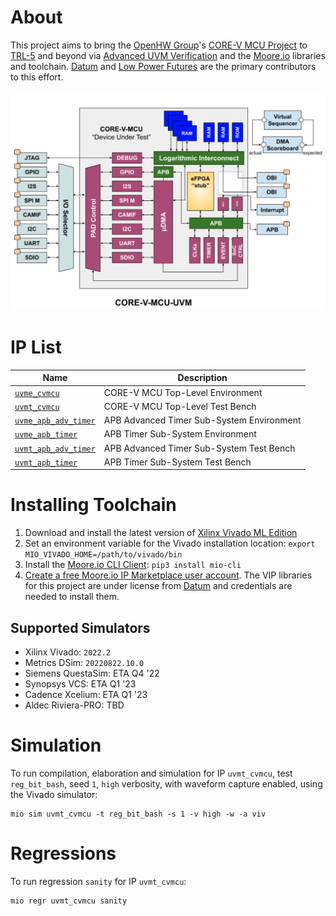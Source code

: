 # About
This project aims to bring the [OpenHW Group](https://www.openhwgroup.org/)'s [CORE-V MCU Project](https://docs.openhwgroup.org/projects/core-v-mcu/index.html) to [TRL-5](https://www.nasa.gov/directorates/heo/scan/engineering/technology/technology_readiness_level) and beyond via [Advanced UVM Verification](https://www.linkedin.com/pulse/advanced-uvm-brian-hunter/) and the [Moore.io](https://mooreio.org/) libraries and toolchain. [Datum](https://datumtc.ca/) and [Low Power Futures](https://lowpowerfutures.com/) are the primary contributors to this effort.

[![alt text](./docs/cvmcu_uvm_block_diagram.png "CORE-V MCU UVM Test Bench Block Diagram")](https://docs.google.com/presentation/d/1iDyMnr6qHctas9Ce_29tlLaOn_mJ5B11AzqFdvYi0zA/edit?usp=sharing)


# IP List
 Name | Description
 -----|------------
 [`uvme_cvmcu`](dv/uvme_cvmcu) | CORE-V MCU Top-Level Environment
 [`uvmt_cvmcu`](dv/uvmt_cvmcu) | CORE-V MCU Top-Level Test Bench
 [`uvme_apb_adv_timer`](dv/uvme_apb_adv_timer) | APB Advanced Timer Sub-System Environment
 [`uvme_apb_timer`](dv/uvme_apb_timer) | APB Timer Sub-System Environment
 [`uvmt_apb_adv_timer`](dv/uvmt_apb_adv_timer) | APB Advanced Timer Sub-System Test Bench
 [`uvmt_apb_timer`](dv/uvmt_apb_timer) | APB Timer Sub-System Test Bench


# Installing Toolchain
1. Download and install the latest version of [Xilinx Vivado ML Edition](https://www.xilinx.com/support/download.html)
1. Set an environment variable for the Vivado installation location: `export MIO_VIVADO_HOME=/path/to/vivado/bin`
1. Install the [Moore.io CLI Client](https://mio-cli.readthedocs.io/en/latest/): `pip3 install mio-cli`
1. [Create a free Moore.io IP Marketplace user account](https://mooreio.org/account/register). The VIP libraries for this project are under license from [Datum](https://datumtc.ca/) and credentials are needed to install them.

## Supported Simulators
- Xilinx Vivado: `2022.2`
- Metrics DSim: `20220822.10.0`
- Siemens QuestaSim: ETA Q4 '22
- Synopsys VCS: ETA Q1 '23
- Cadence Xcelium: ETA Q1 '23
- Aldec Riviera-PRO: TBD


# Simulation
To run compilation, elaboration and simulation for IP `uvmt_cvmcu`, test `reg_bit_bash`, seed `1`, `high` verbosity, with waveform capture enabled, using the Vivado simulator:

```
mio sim uvmt_cvmcu -t reg_bit_bash -s 1 -v high -w -a viv
```

# Regressions
To run regression `sanity` for IP `uvmt_cvmcu`:

```
mio regr uvmt_cvmcu sanity
```
